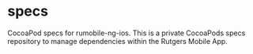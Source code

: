 specs
=====

CocoaPod specs for rumobile-ng-ios. This is a private CocoaPods specs repository to manage dependencies 
within the Rutgers Mobile App.
